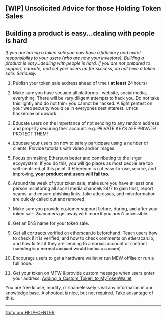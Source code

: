 ## [WIP] Unsolicited Advice for those Holding Token Sales

## Building a product is easy...dealing with people is hard

_If you are having a token sale you now have a fiduciary and moral
responsibility to your users (who are now your investors). Building a
product is easy...dealing with people is hard. If you are not prepared
to support, educate, and set your users up for success, do not have a
token sale. Seriously._

1. Publish your token sale address ahead of time ( **at least** 24
   hours)

2. Make sure you have secured all platforms - website, social media,
   everything. There will be very diligent attempts to hack you. Do not
   take this lightly and do not think you cannot be hacked. A light
   pentest on your web security would be in everyones best interest.
   Check hackerone or upwork.

3. Educate users on the importance of not sending to any random address
   and properly securing their account. e.g. PRIVATE KEYS ARE PRIVATE!
   PROTECT THEM!

4. Educate your users on how to safely participate using a number of
   clients. Provide tutorials with video and/or images.

5. Focus on making Ethereum better and contributing to the larger
   ecoysystem. If you do this, you will go places as most people are too
   self-centered at this point. If Ethereum is not easy-to-use, secure,
   and improving, **your product and users will fail too.**

6. Around the week of your token sale, make sure you have at least one
   person monitoring all social media channels 24/7 to gain trust,
   report scams, and ensure phishing links, fake addresses, and
   misinformation are quickly called out and removed.

7. Make sure you provide customer support before, during, and after your
   token sale. Scammers get away with more if you aren't accessible.

8. Get an ENS name for your token sale.

9. Get all contracts verified on etherscan.io beforehand. Teach users
   how to check if it is verified, and how to check comments on
   etherscan.io, and how to tell if they are sending to a normal account
   or contract (sending to a normal account would indicate a scam)

10. Encourage users to get a hardware wallet or run MEW offline or run a
    full node.

11. Get your token on MTW & provide custom message when users enter your
    address:
    [Adding_a_Custom_Token_to_MyTokenWallet](Adding_a_Custom_Token_to_MyTokenWallet.md)

You are free to use, modify, or shamelessely steal any information in
our knowledge base. A shoutout is nice, but not required. Take advantage
of this. 

***
[Goto our HELP-CENTER](https://github.com/Zwilla/mytokenwallet.com/blob/master/docs/DOCS-TOC.md)
